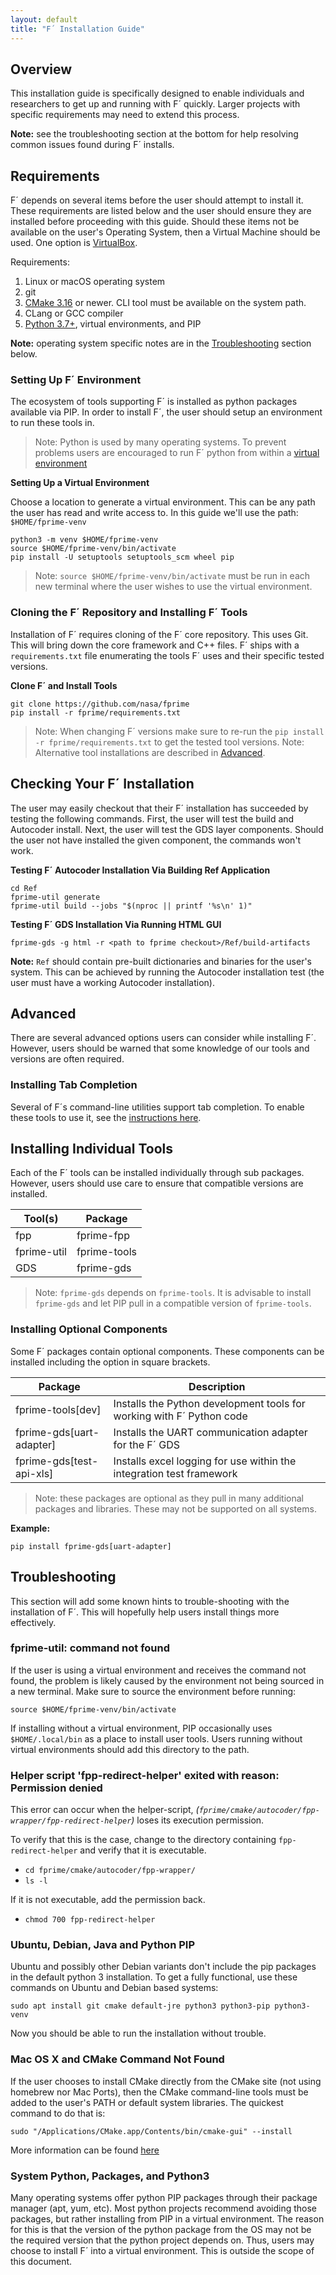 ```yaml
---
layout: default
title: "F´ Installation Guide"
---
```


## Overview

This installation guide is specifically designed to enable individuals and researchers to get up and
running with F´ quickly. Larger projects with specific requirements may need to extend this process.

**Note:** see the troubleshooting section at the bottom for help resolving common issues found during F´ installs.

## Requirements

F´ depends on several items before the user should attempt to install it. These requirements are
listed below and the user should ensure they are installed before proceeding with this guide. Should these items not
be available on the user's Operating System, then a Virtual Machine should be used. One option is
[VirtualBox](https://www.virtualbox.org/).

Requirements:

1. Linux or macOS operating system
2. git
3. [CMake 3.16](https://cmake.org/download/) or newer. CLI tool must be available on the system path.
4. CLang or GCC compiler
5. [Python 3.7+](https://www.python.org/downloads/), virtual environments, and PIP

**Note:** operating system specific notes are in the [Troubleshooting](#Troubleshooting) section below.

### Setting Up F´ Environment

The ecosystem of tools supporting F´ is installed as python packages available via PIP. In order to install F´, the user should
setup an environment to run these tools in.

>Note: Python is used by many operating systems. To prevent problems users are encouraged to run F´ python
>from within a [virtual environment](https://packaging.python.org/en/latest/guides/installing-using-pip-and-virtual-environments/)

**Setting Up a Virtual Environment**

Choose a location to generate a virtual environment. This can be any path the user has read and write access to. In this guide we'll
use the path: `$HOME/fprime-venv`

```
python3 -m venv $HOME/fprime-venv
source $HOME/fprime-venv/bin/activate
pip install -U setuptools setuptools_scm wheel pip
```

> Note: `source $HOME/fprime-venv/bin/activate` must be run in each new terminal where the user wishes to use the virtual environment.

### Cloning the F´ Repository and Installing F´ Tools

Installation of F´ requires cloning of the F´ core repository. This uses Git. This will bring down the core framework and C++ files.
F´ ships with a `requirements.txt` file enumerating the tools F´ uses and their specific tested versions. 

**Clone F´ and Install Tools**

```
git clone https://github.com/nasa/fprime
pip install -r fprime/requirements.txt
```

>Note: When changing F´ versions make sure to re-run the `pip install -r fprime/requirements.txt` to get the tested tool versions.
>Note: Alternative tool installations are described in [Advanced](#Advanced).

## Checking Your F´ Installation

The user may easily checkout that their F´ installation has succeeded by testing the following
commands. First, the user will test the build and Autocoder install. Next, the user will test the GDS
layer components. Should the user not have installed the given component, the commands won't work.

**Testing F´ Autocoder Installation Via Building Ref Application**

```
cd Ref
fprime-util generate
fprime-util build --jobs "$(nproc || printf '%s\n' 1)"
```

**Testing F´ GDS Installation Via Running HTML GUI**

```
fprime-gds -g html -r <path to fprime checkout>/Ref/build-artifacts
```

**Note:** `Ref` should contain pre-built dictionaries and binaries for the user's system. This can
be achieved by running the Autocoder installation test (the user must have a working Autocoder
installation).

## Advanced

There are several advanced options users can consider while installing F´. However, users should be warned that some
knowledge of our tools and versions are often required.


### Installing Tab Completion

Several of F´s command-line utilities support tab completion. To enable these tools to use it, see the
[instructions here](UsersGuide/user/autocomplete.md).


## Installing Individual Tools

Each of the F´ tools can be installed individually through sub packages. However, users should use care to ensure that
compatible versions are installed.

| Tool(s)     | Package      |
|-------------|--------------|
| fpp         | fprime-fpp   |
| fprime-util | fprime-tools |
| GDS         | fprime-gds   |

> Note: `fprime-gds` depends on `fprime-tools`. It is advisable to install `fprime-gds` and let PIP pull in a compatible
version of `fprime-tools`.

### Installing Optional Components

Some F´ packages contain optional components. These components can be installed including the option in square brackets.

| Package                  | Description |
|--------------------------|-------------|
| fprime-tools[dev]        | Installs the Python development tools for working with F´ Python code |
| fprime-gds[uart-adapter] | Installs the UART communication adapter for the F´ GDS |
| fprime-gds[test-api-xls] | Installs excel logging for use within the integration test framework |


> Note: these packages are optional as they pull in many additional packages and libraries. These may not be supported
on all systems.

**Example:**
```
pip install fprime-gds[uart-adapter]
```


## Troubleshooting

This section will add some known hints to trouble-shooting with the installation of F´. This will hopefully help users
install things more effectively.

### fprime-util: command not found

If the user is using a virtual environment and receives the command not found, the problem is likely caused by the
environment not being sourced in a new terminal. Make sure to source the environment before running:

```
source $HOME/fprime-venv/bin/activate
```

If installing without a virtual environment, PIP occasionally uses `$HOME/.local/bin` as a place to install user tools.
Users running without virtual environments should add this directory to the path.

### Helper script 'fpp-redirect-helper' exited with reason: Permission denied

This error can occur when the helper-script, *(`fprime/cmake/autocoder/fpp-wrapper/fpp-redirect-helper`)* loses its execution permission.

To verify that this is the case, change to the directory containing `fpp-redirect-helper` and verify that it is executable.

* `cd fprime/cmake/autocoder/fpp-wrapper/`
* `ls -l`

If it is not executable, add the permission back.

* `chmod 700 fpp-redirect-helper`

### Ubuntu, Debian, Java and Python PIP

Ubuntu and possibly other Debian variants don't include the pip packages in the default python 3 installation. To get a
fully functional, use these commands on Ubuntu and Debian based systems:

```
sudo apt install git cmake default-jre python3 python3-pip python3-venv
```

Now you should be able to run the installation without trouble.

### Mac OS X and CMake Command Not Found

If the user chooses to install CMake directly from the CMake site (not using homebrew nor Mac Ports), then the CMake
command-line tools must be added to the user's PATH or default system libraries. The quickest command to do that is:

```
sudo "/Applications/CMake.app/Contents/bin/cmake-gui" --install
```

More information can be found [here](https://stackoverflow.com/questions/30668601/installing-cmake-command-line-tools-on-a-mac)

### System Python, Packages, and Python3

Many operating systems offer python PIP packages through their package manager (apt, yum, etc). Most python projects
recommend avoiding those packages, but rather installing from PIP in a virtual environment. The reason for this is that
the version of the python package from the OS may not be the required version that the python project depends on. Thus,
users may choose to install F´ into a virtual environment. This is outside the scope of this document.
